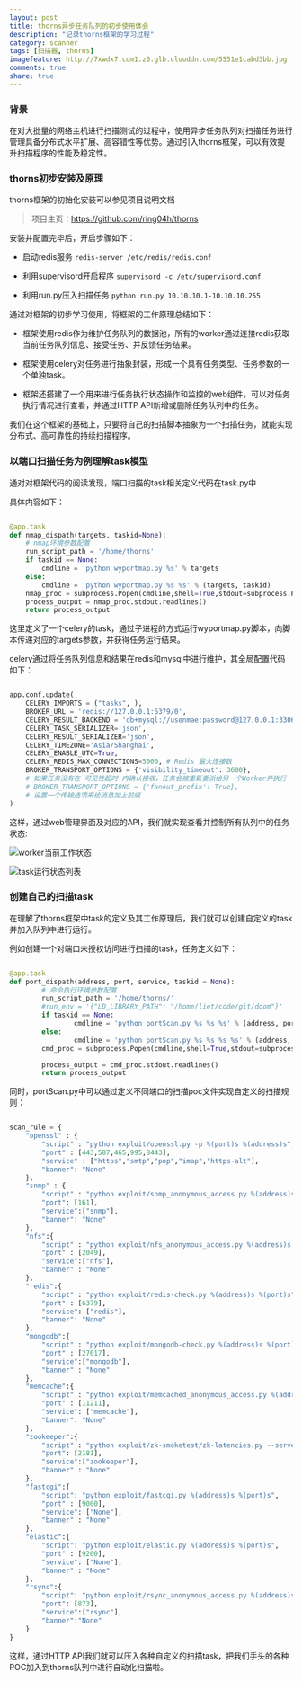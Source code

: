 ```yaml
---
layout: post
title: thorns异步任务队列的初步使用体会
description: "记录thorns框架的学习过程"
category: scanner
tags: [扫描器, thorns]
imagefeature: http://7xwdx7.com1.z0.glb.clouddn.com/5551e1cabd3bb.jpg
comments: true
share: true
---
```

### 背景
在对大批量的网络主机进行扫描测试的过程中，使用异步任务队列对扫描任务进行管理具备分布式水平扩展、高容错性等优势。通过引入thorns框架，可以有效提升扫描程序的性能及稳定性。

### thorns初步安装及原理

thorns框架的初始化安装可以参见项目说明文档
> 项目主页：https://github.com/ring04h/thorns<br />

安装并配置完毕后，开启步骤如下：

* 启动redis服务
`redis-server /etc/redis/redis.conf`

* 利用supervisord开启程序
`supervisord -c /etc/supervisord.conf`

* 利用run.py压入扫描任务
`python run.py 10.10.10.1-10.10.10.255`

通过对框架的初步学习使用，将框架的工作原理总结如下：

* 框架使用redis作为维护任务队列的数据池，所有的worker通过连接redis获取当前任务队列信息、接受任务、并反馈任务结果。

* 框架使用celery对任务进行抽象封装，形成一个具有任务类型、任务参数的一个单独task。

* 框架还搭建了一个用来进行任务执行状态操作和监控的web组件，可以对任务执行情况进行查看，并通过HTTP API新增或删除任务队列中的任务。

我们在这个框架的基础上，只要将自己的扫描脚本抽象为一个扫描任务，就能实现分布式、高可靠性的持续扫描程序。

### 以端口扫描任务为例理解task模型

通对对框架代码的阅读发现，端口扫描的task相关定义代码在task.py中

具体内容如下：

~~~python

@app.task
def nmap_dispath(targets, taskid=None):
    # nmap环境参数配置
    run_script_path = '/home/thorns'
    if taskid == None:
        cmdline = 'python wyportmap.py %s' % targets
    else:
        cmdline = 'python wyportmap.py %s %s' % (targets, taskid)
    nmap_proc = subprocess.Popen(cmdline,shell=True,stdout=subprocess.PIPE,stderr=subprocess.PIPE)
    process_output = nmap_proc.stdout.readlines()
    return process_output

~~~

这里定义了一个celery的task，通过子进程的方式运行wyportmap.py脚本，向脚本传递对应的targets参数，并获得任务运行结果。

celery通过将任务队列信息和结果在redis和mysql中进行维护，其全局配置代码如下：

~~~python

app.conf.update(
    CELERY_IMPORTS = ("tasks", ),
    BROKER_URL = 'redis://127.0.0.1:6379/0',
    CELERY_RESULT_BACKEND = 'db+mysql://usenmae:password@127.0.0.1:3306/dbname',
    CELERY_TASK_SERIALIZER='json',
    CELERY_RESULT_SERIALIZER='json',
    CELERY_TIMEZONE='Asia/Shanghai',
    CELERY_ENABLE_UTC=True,
    CELERY_REDIS_MAX_CONNECTIONS=5000, # Redis 最大连接数
    BROKER_TRANSPORT_OPTIONS = {'visibility_timeout': 3600},
    # 如果任务没有在 可见性超时 内确认接收，任务会被重新委派给另一个Worker并执行  默认1 hour.
    # BROKER_TRANSPORT_OPTIONS = {'fanout_prefix': True},
    # 设置一个传输选项来给消息加上前缀
)

~~~

这样，通过web管理界面及对应的API，我们就实现查看并控制所有队列中的任务状态:

![worker当前工作状态](http://7xwdx7.com1.z0.glb.clouddn.com/thorns_work_status.png)

![task运行状态列表](http://7xwdx7.com1.z0.glb.clouddn.com/thorns_task_list.png)

### 创建自己的扫描task

在理解了thorns框架中task的定义及其工作原理后，我们就可以创建自定义的task并加入队列中进行运行。

例如创建一个对端口未授权访问进行扫描的task，任务定义如下：

~~~python

@app.task
def port_dispath(address, port, service, taskid = None):
        # 命令执行环境参数配置
        run_script_path = '/home/thorns/'
        #run_env = '{"LD_LIBRARY_PATH": "/home/liet/code/git/doom"}'
        if taskid == None:
                cmdline = 'python portScan.py %s %s %s' % (address, port, service)
        else:
                cmdline = 'python portScan.py %s %s %s %s' % (address, port, service, taskid)
        cmd_proc = subprocess.Popen(cmdline,shell=True,stdout=subprocess.PIPE,stderr=subprocess.PIPE)

        process_output = cmd_proc.stdout.readlines()
        return process_output

~~~

同时，portScan.py中可以通过定义不同端口的扫描poc文件实现自定义的扫描规则：

~~~python

scan_rule = {
    "openssl" : {
        "script" : "python exploit/openssl.py -p %(port)s %(address)s",
        "port" : [443,587,465,995,8443],
        "service" : ["https","smtp","pop","imap","https-alt"],
        "banner": "None"
    },
    "snmp" : {
        "script" : "python exploit/snmp_anonymous_access.py %(address)s %(port)s",
        "port": [161],
        "service":["snmp"],
        "banner": "None"
    },
    "nfs":{
        "script" : "python exploit/nfs_anonymous_access.py %(address)s %(port)s",
        "port" : [2049],
        "service":["nfs"],
        "banner" : "None"
    },
    "redis":{
        "script" : "python exploit/redis-check.py %(address)s %(port)s",
        "port" : [6379],
        "service": ["redis"],
        "banner": "None"
    },
    "mongodb":{
        "script" : "python exploit/mongodb-check.py %(address)s %(port)s",
        "port" : [27017],
        "service":["mongodb"],
        "banner" : "None"
    },
    "memcache":{
        "script" : "python exploit/memcached_anonymous_access.py %(address)s %(port)s",
        "port" : [11211],
        "service": ["memcache"],
        "banner": "None"
    },
    "zookeeper":{
        "script" : "python exploit/zk-smoketest/zk-latencies.py --servers \"%(address)s:%(port)s\" --znode_count=1 --znode_size=100 --synchronous --force",
        "port": [2181],
        "service":["zookeeper"],
        "banner" : "None"
    },
    "fastcgi":{
        "script": "python exploit/fastcgi.py %(address)s %(port)s",
        "port" : [9000],
        "service": ["None"],
        "banner" : "None"
    },
    "elastic":{
        "script": "python exploit/elastic.py %(address)s %(port)s",
        "port" : [9200],
        "service": ["None"],
        "banner" : "None"
    },
    "rsync":{
        "script": "python exploit/rsync_anonymous_access.py %(address)s %(port)s",
        "port": [873],
        "service":["rsync"],
        "banner":"None"
    }
}

~~~

这样，通过HTTP API我们就可以压入各种自定义的扫描task，把我们手头的各种POC加入到thorns队列中进行自动化扫描啦。
